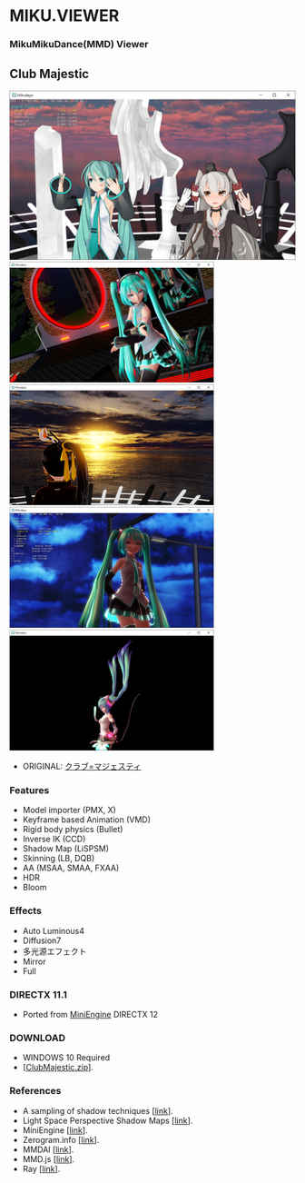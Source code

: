 MIKU.VIEWER
===========

### MikuMikuDance(MMD) Viewer ##

## Club Majestic
[![link text](./Screenshots/main.jpg)](./Screenshots/main.jpg)
[![link text](./Screenshots/Mirror_s.png)](https://raw.githubusercontent.com/newpolaris/Mikudayo/ClubMajestic/Screenshots/Mirror.jpg)
[![link text](./Screenshots/HDR_s.png)](https://raw.githubusercontent.com/newpolaris/Mikudayo/ClubMajestic/Screenshots/HDR.jpg)
[![link text](./Screenshots/Rimlight_s.png)](https://raw.githubusercontent.com/newpolaris/Mikudayo/ClubMajestic/Screenshots/Rimlight.jpg)
[![link text](./Screenshots/Physics_s.png)](https://raw.githubusercontent.com/newpolaris/Mikudayo/ClubMajestic/Screenshots/Physics.jpg)
- ORIGINAL: [クラブ=マジェスティ](https://www.youtube.com/watch?v=Zh3CS6xtS3A)

### Features
- Model importer (PMX, X)
- Keyframe based Animation (VMD)
- Rigid body physics (Bullet)
- Inverse IK (CCD)
- Shadow Map (LiSPSM)
- Skinning (LB, DQB)
- AA (MSAA, SMAA, FXAA)
- HDR
- Bloom

### Effects
- Auto Luminous4
- Diffusion7
- 多光源エフェクト
- Mirror
- Full

### DIRECTX 11.1
- Ported from [MiniEngine](https://github.com/Microsoft/DirectX-Graphics-Samples/) DIRECTX 12

### DOWNLOAD
- WINDOWS 10 Required
- \[[ClubMajestic.zip](https://github.com/newpolaris/Mikudayo/raw/ClubMajestic/Archive/ClubMajestic.zip)\]. 

### References
* A sampling of shadow techniques \[[link](https://mynameismjp.wordpress.com/)\].
* Light Space Perspective Shadow Maps \[[link](https://www.cg.tuwien.ac.at/research/vr/lispsm/)\].
* MiniEngine \[[link](https://github.com/Microsoft/DirectX-Graphics-Samples/)\].
* Zerogram.info \[[link](http://zerogram.info)\].
* MMDAI \[[link](https://github.com/hkrn/MMDAI)\].
* MMD.js \[[link](https://github.com/edvakf/MMD.js)\].
* Ray \[[link](https://github.com/ray-cast/ray)\].